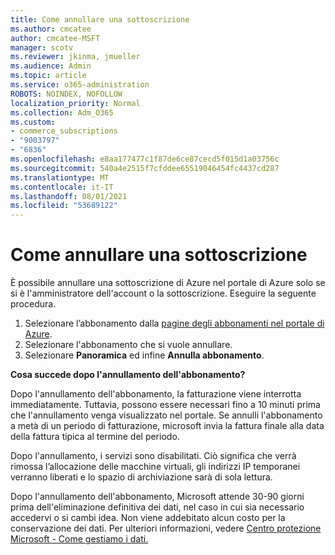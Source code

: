 ```yaml
---
title: Come annullare una sottoscrizione
ms.author: cmcatee
author: cmcatee-MSFT
manager: scotv
ms.reviewer: jkinma, jmueller
ms.audience: Admin
ms.topic: article
ms.service: o365-administration
ROBOTS: NOINDEX, NOFOLLOW
localization_priority: Normal
ms.collection: Adm_O365
ms.custom:
- commerce_subscriptions
- "9003797"
- "6836"
ms.openlocfilehash: e8aa177477c1f87de6ce87cecd5f015d1a03756c
ms.sourcegitcommit: 540a4e2515f7cfddee65519046454fc4437cd287
ms.translationtype: MT
ms.contentlocale: it-IT
ms.lasthandoff: 08/01/2021
ms.locfileid: "53689122"
---
```

# <a name="how-to-cancel-a-subscription"></a>Come annullare una sottoscrizione

È possibile annullare una sottoscrizione di Azure nel portale di Azure solo se si è l'amministratore dell'account o la sottoscrizione. Eseguire la seguente procedura.

1. Selezionare l’abbonamento dalla [pagine degli abbonamenti nel portale di Azure](https://ms.portal.azure.com/#blade/Microsoft_Azure_Billing/SubscriptionsBlade).
2. Selezionare l'abbonamento che si vuole annullare.
3. Selezionare **Panoramica** ed infine **Annulla abbonamento**.

**Cosa succede dopo l'annullamento dell'abbonamento?**

Dopo l'annullamento dell'abbonamento, la fatturazione viene interrotta immediatamente. Tuttavia, possono essere necessari fino a 10 minuti prima che l'annullamento venga visualizzato nel portale. Se annulli l'abbonamento a metà di un periodo di fatturazione, microsoft invia la fattura finale alla data della fattura tipica al termine del periodo.

Dopo l'annullamento, i servizi sono disabilitati. Ciò significa che verrà rimossa l’allocazione delle macchine virtuali, gli indirizzi IP temporanei verranno liberati e lo spazio di archiviazione sarà di sola lettura.

Dopo l'annullamento dell'abbonamento, Microsoft attende 30-90 giorni prima dell'eliminazione definitiva dei dati, nel caso in cui sia necessario accedervi o si cambi idea. Non viene addebitato alcun costo per la conservazione dei dati. Per ulteriori informazioni, vedere [Centro protezione Microsoft - Come gestiamo i dati.](https://www.microsoft.com/trust-center/privacy/data-management#leave)

